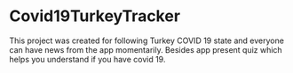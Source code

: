 # Covid19TurkeyTracker
This project was created for following Turkey COVID 19 state and everyone can have news from the app momentarily.
Besides app present quiz which helps you understand if you have covid 19.
